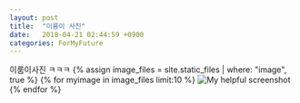 ```yaml
---
layout: post
title:  "이룸이 사진"
date:   2018-04-21 02:44:59 +0900
categories: ForMyFuture
---
```


이룸이사진 ㅋㅋㅋ
{% assign image_files = site.static_files | where: "image", true %}
{% for myimage in image_files limit:10 %}
  <img src="{{ myimage.path | absolute_url }}" alt="My helpful screenshot">
{% endfor %}
